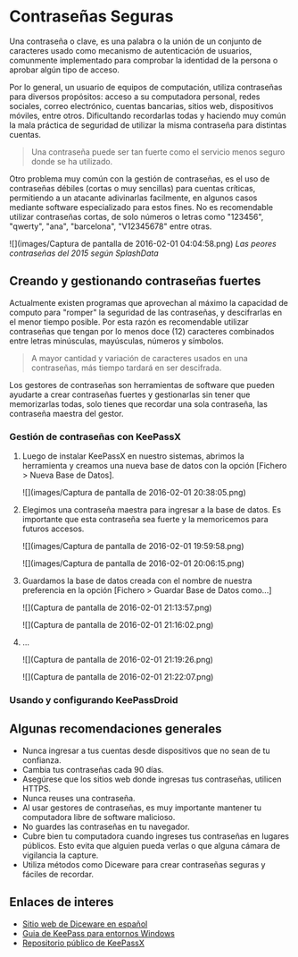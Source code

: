 # Contraseñas Seguras

Una contraseña o clave, es una palabra o la unión de un conjunto de caracteres usado como mecanismo de autenticación de usuarios, comunmente implementado para comprobar la identidad de la persona o aprobar algún tipo de acceso.

Por lo general, un usuario de equipos de computación, utiliza contraseñas para diversos propósitos: acceso a su computadora personal, redes sociales, correo electrónico, cuentas bancarias, sitios web, dispositivos móviles, entre otros. Dificultando recordarlas todas y haciendo muy común la mala práctica de seguridad de utilizar la misma contraseña para distintas cuentas.

> Una contraseña puede ser tan fuerte como el servicio menos seguro donde se ha utilizado.

Otro problema muy común con la gestión de contraseñas, es el uso de contraseñas débiles (cortas o muy sencillas) para cuentas críticas, permitiendo a un atacante adivinarlas facilmente, en algunos casos mediante software especializado para estos fines. No es recomendable utilizar contraseñas cortas, de solo números o letras como "123456", "qwerty", "ana", "barcelona", "V12345678" entre otras.

![](images/Captura de pantalla de 2016-02-01 04:04:58.png)
*Las peores contraseñas del 2015 según SplashData*

## Creando y gestionando contraseñas fuertes

Actualmente existen programas que aprovechan al máximo la capacidad de computo para "romper" la seguridad de las contraseñas, y descifrarlas en el menor tiempo posible. Por esta razón es recomendable utilizar contraseñas que tengan por lo menos doce (12) caracteres combinados entre letras minúsculas, mayúsculas, números y símbolos.

> A mayor cantidad y variación de caracteres usados en una contraseñas, más tiempo tardará en ser descifrada. 

Los gestores de contraseñas son herramientas de software que pueden ayudarte a crear contraseñas fuertes y gestionarlas sin tener que memorizarlas todas, solo tienes que recordar una sola contraseña, las contraseña maestra del gestor.

### Gestión de contraseñas con KeePassX
1. Luego de instalar KeePassX en nuestro sistemas, abrimos la herramienta y creamos una nueva base de datos con la opción [Fichero > Nueva Base de Datos].

    ![](images/Captura de pantalla de 2016-02-01 20:38:05.png)

2. Elegimos una contraseña maestra para ingresar a la base de datos. Es importante que esta contraseña sea fuerte y la memoricemos para futuros accesos.

    ![](images/Captura de pantalla de 2016-02-01 19:59:58.png)
    
    ![](images/Captura de pantalla de 2016-02-01 20:06:15.png)
    
3. Guardamos la base de datos creada con el nombre de nuestra preferencia en la opción [Fichero > Guardar Base de Datos como...]
    
    ![](Captura de pantalla de 2016-02-01 21:13:57.png)
    
    ![](Captura de pantalla de 2016-02-01 21:16:02.png)

4. ...

    ![](Captura de pantalla de 2016-02-01 21:19:26.png)
    
    ![](Captura de pantalla de 2016-02-01 21:22:07.png)

### Usando y configurando KeePassDroid



## Algunas recomendaciones generales

* Nunca ingresar a tus cuentas desde dispositivos que no sean de tu confianza.
* Cambia tus contraseñas cada 90 días.
* Asegúrese que los sitios web donde ingresas tus contraseñas, utilicen HTTPS.
* Nunca reuses una contraseña.
* Al usar gestores de contraseñas, es muy importante mantener tu computadora libre de software malicioso.
* No guardes las contraseñas en tu navegador.
* Cubre bien tu computadora cuando ingreses tus contraseñas en lugares públicos. Esto evita que alguien pueda verlas o que alguna cámara de vigilancia la capture.
* Utiliza métodos como Diceware para crear contraseñas seguras y fáciles de recordar.

## Enlaces de interes

* [Sitio web de Diceware en español](http://world.std.com/~reinhold/diceware_en_espanolA.htm)
* [Guia de KeePass para entornos Windows](https://info.securityinabox.org/es/keepass_instalar)
* [Repositorio público de KeePassX](https://github.com/keepassx/keepassx)